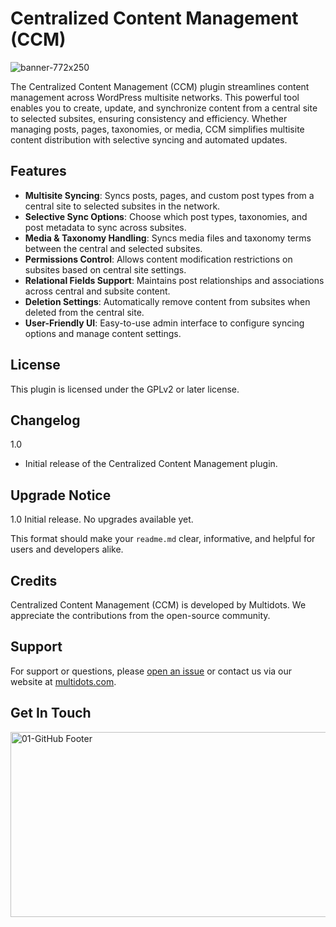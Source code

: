 # Centralized Content Management (CCM)
![banner-772x250](https://github.com/user-attachments/assets/f7cc4d63-10b9-42a5-a7a1-fa9a7842586a)

The Centralized Content Management (CCM) plugin streamlines content management across WordPress multisite networks. This powerful tool enables you to create, update, and synchronize content from a central site to selected subsites, ensuring consistency and efficiency. Whether managing posts, pages, taxonomies, or media, CCM simplifies multisite content distribution with selective syncing and automated updates.

## Features
* **Multisite Syncing**: Syncs posts, pages, and custom post types from a central site to selected subsites in the network.
* **Selective Sync Options**: Choose which post types, taxonomies, and post metadata to sync across subsites.
* **Media & Taxonomy Handling**: Syncs media files and taxonomy terms between the central and selected subsites.
* **Permissions Control**: Allows content modification restrictions on subsites based on central site settings.
* **Relational Fields Support**: Maintains post relationships and associations across central and subsite content.
* **Deletion Settings**: Automatically remove content from subsites when deleted from the central site.
* **User-Friendly UI**: Easy-to-use admin interface to configure syncing options and manage content settings.
  
## License
This plugin is licensed under the GPLv2 or later license.


## Changelog
1.0 
* Initial release of the Centralized Content Management plugin.


## Upgrade Notice
1.0
Initial release. No upgrades available yet.

This format should make your `readme.md` clear, informative, and helpful for users and developers alike.

## Credits
Centralized Content Management (CCM) is developed by Multidots. We appreciate the contributions from the open-source community.

## Support
For support or questions, please [open an issue](https://github.com/multidots/centralized-content-management/issues) or contact us via our website at [multidots.com](http://multidots.com/).


## Get In Touch
<a href="https://www.multidots.com/contact-us/" rel="nofollow"><img width="1692" height="296" alt="01-GitHub Footer" src="https://github.com/user-attachments/assets/6b9d63e7-3990-472d-acb9-5e4e51b446fc" /></a>
